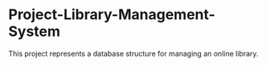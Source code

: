 # Project-Library-Management-System
This project represents a database structure for managing an online library.
